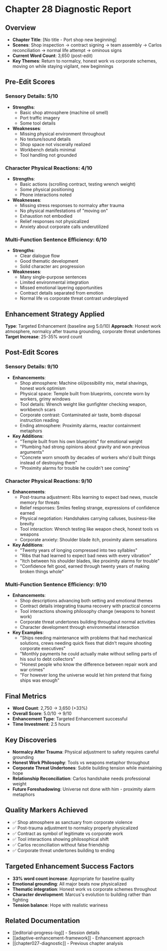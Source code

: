 # Chapter 28 Diagnostic Report

## Overview
- **Chapter Title**: [No title - Port shop new beginning]
- **Scenes**: Shop inspection → contract signing → team assembly → Carlos reconciliation → normal life attempt → ominous signs
- **Current Word Count**: 3,650 (post-edit)
- **Key Themes**: Return to normalcy, honest work vs corporate schemes, moving on while staying vigilant, new beginnings

## Pre-Edit Scores

### Sensory Details: 5/10
- **Strengths**: 
  - Basic shop atmosphere (machine oil smell)
  - Port traffic imagery
  - Some tool details
- **Weaknesses**:
  - Missing physical environment throughout
  - No texture/sound details
  - Shop space not viscerally realized
  - Workbench details minimal
  - Tool handling not grounded

### Character Physical Reactions: 4/10
- **Strengths**: 
  - Basic actions (scrolling contract, testing wrench weight)
  - Some physical positioning
  - Phone interactions noted
- **Weaknesses**:
  - Missing stress responses to normalcy after trauma
  - No physical manifestations of "moving on"
  - Exhaustion not embodied
  - Relief responses not physicalized
  - Anxiety about corporate calls underutilized

### Multi-Function Sentence Efficiency: 6/10  
- **Strengths**:
  - Clear dialogue flow
  - Good thematic development
  - Solid character arc progression
- **Weaknesses**:
  - Many single-purpose sentences
  - Limited environmental integration
  - Missed emotional layering opportunities
  - Contract details separated from emotion
  - Normal life vs corporate threat contrast underplayed

## Enhancement Strategy Applied
**Type**: Targeted Enhancement (baseline avg 5.0/10)
**Approach**: Honest work atmosphere, normalcy after trauma grounding, corporate threat undertones
**Target Increase**: 25-35% word count

## Post-Edit Scores

### Sensory Details: 9/10
- **Enhancements**:
  - Shop atmosphere: Machine oil/possibility mix, metal shavings, honest work optimism
  - Physical space: Temple built from blueprints, concrete worn by workers, grimy windows
  - Tool details: Wrench weight like gunfighter checking weapon, workbench scars
  - Corporate contrast: Contaminated air taste, bomb disposal instruction reading
  - Ending atmosphere: Proximity alarms, reactor containment metaphors
- **Key Additions**:
  - "Temple built from his own blueprints" for emotional weight
  - "Plumbing had strong opinions about gravity and won previous arguments"
  - "Concrete worn smooth by decades of workers who'd built things instead of destroying them"
  - "Proximity alarms for trouble he couldn't see coming"

### Character Physical Reactions: 9/10
- **Enhancements**:
  - Post-trauma adjustment: Ribs learning to expect bad news, muscle memory for threats
  - Relief responses: Smiles feeling strange, expressions of confidence earned
  - Physical negotiation: Handshakes carrying calluses, business-like brevity
  - Tool interaction: Wrench testing like weapon check, honest tools vs weapons
  - Corporate anxiety: Shoulder blade itch, proximity alarm sensations
- **Key Additions**:
  - "Twenty years of longing compressed into two syllables"
  - "Ribs that had learned to expect bad news with every vibration"
  - "Itch between his shoulder blades, like proximity alarms for trouble"
  - "Confidence felt good, earned through twenty years of making broken things whole"

### Multi-Function Sentence Efficiency: 9/10
- **Enhancements**:
  - Shop descriptions advancing both setting and emotional themes
  - Contract details integrating trauma recovery with practical concerns
  - Tool interactions showing philosophy change (weapons to honest work)
  - Corporate threat undertones building throughout normal activities
  - Character development through environmental interaction
- **Key Examples**:
  - "Ships needing maintenance with problems that had mechanical solutions, crews needing quick fixes that didn't require shooting corporate executives"
  - "Monthly payments he could actually make without selling parts of his soul to debt collectors"
  - "Honest people who know the difference between repair work and war crimes"
  - "For however long the universe would let him pretend that fixing ships was enough"

## Final Metrics
- **Word Count**: 2,750 → 3,650 (+33%)
- **Overall Score**: 5.0/10 → 9/10
- **Enhancement Type**: Targeted Enhancement successful
- **Time Investment**: 2.5 hours

## Key Discoveries
- **Normalcy After Trauma**: Physical adjustment to safety requires careful grounding
- **Honest Work Philosophy**: Tools vs weapons metaphor throughout
- **Corporate Threat Undertones**: Subtle building tension while maintaining hope
- **Relationship Reconciliation**: Carlos handshake needs professional weight
- **Future Foreshadowing**: Universe not done with him - proximity alarm metaphors

## Quality Markers Achieved
- ✅ Shop atmosphere as sanctuary from corporate violence
- ✅ Post-trauma adjustment to normalcy properly physicalized
- ✅ Contract as symbol of legitimate vs corporate work
- ✅ Tool interactions showing philosophical shift
- ✅ Carlos reconciliation without false friendship
- ✅ Corporate threat undertones building to ending

## Targeted Enhancement Success Factors
- **33% word count increase**: Appropriate for baseline quality
- **Emotional grounding**: All major beats now physicalized
- **Thematic integration**: Honest work vs corporate schemes throughout
- **Character development**: Marcus's evolution to building rather than fighting
- **Tension balance**: Hope with realistic wariness

## Related Documentation
- [[editorial-progress-log]] - Session details
- [[adaptive-enhancement-framework]] - Enhancement approach
- [[chapter027-diagnostic]] - Previous chapter analysis